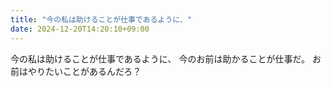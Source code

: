 ```yaml
---
title: "今の私は助けることが仕事であるように、"
date: 2024-12-20T14:20:10+09:00
---
```

今の私は助けることが仕事であるように、
今のお前は助かることが仕事だ。
お前はやりたいことがあるんだろ？

